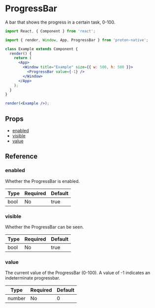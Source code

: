 # ProgressBar

A bar that shows the progress in a certain task, 0-100.

```jsx
import React, { Component } from 'react';

import { render, Window, App, ProgressBar } from 'proton-native';

class Example extends Component {
  render() {
    return (
      <App>
        <Window title="Example" size={{ w: 500, h: 500 }}>
          <ProgressBar value={-1} />
        </Window>
      </App>
    );
  }
}

render(<Example />);
```

## Props

- [enabled](#enabled)
- [visible](#visible)
- [value](#value)

## Reference

### enabled

Whether the ProgressBar is enabled.

| **Type** | **Required** | **Default** |
| -------- | ------------ | ----------- |
| bool     | No           | true        |

### visible

Whether the ProgressBar can be seen.

| **Type** | **Required** | **Default** |
| -------- | ------------ | ----------- |
| bool     | No           | true        |

### value

The current value of the ProgressBar (0-100). A value of -1 indicates an indeterminate progressbar.

| **Type** | **Required** | **Default** |
| -------- | ------------ | ----------- |
| number   | No           | 0           |
